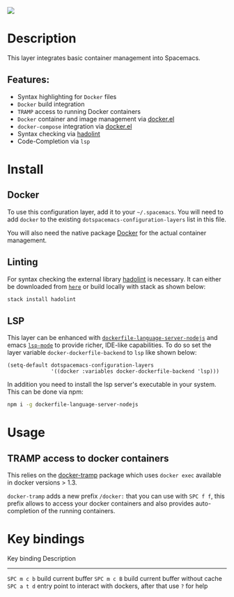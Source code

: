 ![](img/docker.png)

Description
===========

This layer integrates basic container management into Spacemacs.

Features:
---------

-   Syntax highlighting for `Docker` files
-   `Docker` build integration
-   `TRAMP` access to running Docker containers
-   `Docker` container and image management via
    [docker.el](https://github.com/Silex/docker.el)
-   `docker-compose` integration via
    [docker.el](https://github.com/Silex/docker.el)
-   Syntax checking via [hadolint](https://github.com/hadolint/hadolint)
-   Code-Completion via `lsp`

Install
=======

Docker
------

To use this configuration layer, add it to your `~/.spacemacs`. You will
need to add `docker` to the existing `dotspacemacs-configuration-layers`
list in this file.

You will also need the native package [Docker](https://www.docker.com/)
for the actual container management.

Linting
-------

For syntax checking the external library
[hadolint](https://github.com/hadolint/hadolint) is necessary. It can
either be downloaded from
[`here`](https://github.com/hadolint/hadolint/releases/latest) or build
locally with stack as shown below:

``` {.bash org-language="sh"}
stack install hadolint
```

LSP
---

This layer can be enhanced with
[`dockerfile-language-server-nodejs`](https://github.com/rcjsuen/dockerfile-language-server-nodejs)
and emacs [`lsp-mode`](https://github.com/emacs-lsp/lsp-mode) to provide
richer, IDE-like capabilities. To do so set the layer variable
`docker-dockerfile-backend` to `lsp` like shown below:

``` {.commonlisp org-language="emacs-lisp"}
(setq-default dotspacemacs-configuration-layers
              '((docker :variables docker-dockerfile-backend 'lsp)))
```

In addition you need to install the lsp server\'s executable in your
system. This can be done via npm:

``` {.bash org-language="sh"}
npm i -g dockerfile-language-server-nodejs
```

Usage
=====

TRAMP access to docker containers
---------------------------------

This relies on the
[docker-tramp](https://github.com/emacs-pe/docker-tramp.el) package
which uses `docker exec` available in docker versions \> 1.3.

`docker-tramp` adds a new prefix `/docker:` that you can use with
`SPC f f`, this prefix allows to access your docker containers and also
provides auto-completion of the running containers.

Key bindings
============

  Key binding   Description
  ------------- -------------------------------------------------------------------
  `SPC m c b`   build current buffer
  `SPC m c B`   build current buffer without cache
  `SPC a t d`   entry point to interact with dockers, after that use `?` for help

